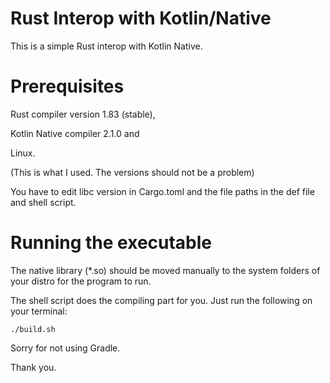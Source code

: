 # Rust Interop with Kotlin/Native

This is a simple Rust interop with Kotlin Native.

# Prerequisites
Rust compiler version 1.83 (stable),
 
Kotlin Native compiler 2.1.0 and

Linux. 

(This is what I used. The versions should not be a problem)

You have to edit libc version in Cargo.toml and the file paths in the def file
and shell script.

# Running the executable

The native library (*.so) should be moved manually to the system folders of your distro for the program to run.

The shell script does the compiling part for you. Just run the following on your terminal:

```
./build.sh
```

Sorry for not using Gradle.

Thank you.
